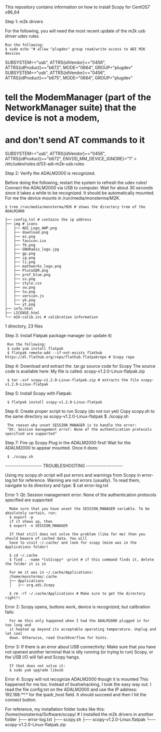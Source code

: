 This repository contains information on how to install Scopy for CentOS7 x86_64

Step 1: m2k drivers

For the following, you will need the most recent update of the m2k usb driver
udev rules

	Run the following:
	$ sudo echo "# allow "plugdev" group read/write access to ADI M2K devices
SUBSYSTEM=="usb", ATTRS{idVendor}=="0456", ATTRS{idProduct}=="b672", MODE="0664", GROUP="plugdev"
SUBSYSTEM=="usb", ATTRS{idVendor}=="0456", ATTRS{idProduct}=="b675", MODE="0664", GROUP="plugdev"
# tell the ModemManager (part of the NetworkManager suite) that the device is not a modem, 
# and don't send AT commands to it
SUBSYSTEM=="usb", ATTRS{idVendor}=="0456", ATTRS{idProduct}=="b672", ENV{ID_MM_DEVICE_IGNORE}="1" > /etc/udev/rules.d/53-adi-m2k-usb.rules

Step 2: Verify the ADALM2000 is recognized.

Before doing the following, restart the system to refresh the udev rules!
Connect the ADALM2000 via USB to computer. Wait for about 30 seconds since it 
takes a while to be recognized. It should be automatically mounted. For me the
device mounts in /run/media/monsterma/M2K. 

	$ tree /run/media/monsterma/M2K # shows the directory tree of the ADALM2000

	├── config.txt # contains the ip address
	├── img # icons
	│   ├── ADI_Logo_AWP.png
	│   ├── download.png
	│   ├── ez.png
	│   ├── favicon.ico
	│   ├── fb.png
	│   ├── GNURadio_logo.jpg
	│   ├── gp.png
	│   ├── ig.png
	│   ├── li.png
	│   ├── mathworks_logo.png
	│   ├── PlutoSDR.png
	│   ├── prof_blue.png
	│   ├── ss.png
	│   ├── style.css
	│   ├── sw.png
	│   ├── tw.png
	│   ├── version.js
	│   ├── yk.png
	│   └── yt.png
	├── info.html
	├── LICENSE.html
	└── m2k-calib.ini # calibration information
1 directory, 23 files


Step 3: Install Flatpak package manager (or update it)

	 Run the following:
	 $ sudo yum install flatpak 
	 $ flatpak remote-add --if-not-exists flathub https://dl.flathub.org/repo/flathub.flatpakrepo # Scopy repo


Step 4: Download and extract the .tar.gz source code for Scopy
	 The source code is available here: 
	 My file is called: scopy-v1.2.0-Linux-flatpak.zip

	 $ tar -xvf scopy-v1.2.0-Linux-flatpak.zip # extracts the file scopy-v1.2.0-Linux-flatpak


Step 5: Install Scopy with Flatpak:

	 $ flatpak install scopy-v1.2.0-Linux-flatpak


Step 6: Create proper script to run Scopy (do not run yet)
	 Copy scopy.sh to the same directory as scopy-v1.2.0-Linux-flatpak
	 $ ./scopy.sh

	 The reason why unset SESSION_MANAGER is to handle the error:
	 "Qt: Session management error: None of the authentication protocols specified are supported"


Step 7: Fire up Scopy
	 Plug in the ADALM2000 first! Wait for the ADALM2000 to appear mounted. Once it does:

	 $ ./scopy.sh

------------------- TROUBLESHOOTING -------------------

Using my scopy.sh script will put errors and warnings from Scopy in error-log.txt for reference. Warning are
not errors (usually). To read them, navigate to its directory and type:
	$ cat error-log.txt

Error 1: Qt: Session management error: None of the authentication protocols specified are supported

	  Make sure that you have unset the SESSION_MANAGER variable. To be absolutely certain, run:
	  $ export -p
	  if it shows up, then
	  $ export -n SESSION_MANAGER

	  If that still does not solve the problem (like for me) then you should beware of cached data. You will
	  have to visit ~/.cache/ and look for scopy (mine was in the Applications folder)

	  $ cd ~/.cache
	  $ find . -name *[sS]copy* -print # if this command finds it, delete the folder it is in

	  For me it was in ~/.cache/Applications:
	  /home/monsterma/.cache
	  ├── Applications
	  │   ├── org.adi.Scopy

	  $ rm -rf ~/.cache/Applications # Make sure to get the directory right!!

Error 2: Scopy opens, buttons work, device is recognized, but calibration fails:

	  For me this only happened when I had the ADALM2000 plugged in for too long and
	  it heated up beyond its acceptable operating temperature. Unplug and let cool
	  down. Otherwise, read StackOverflow for hints.

Error 3: If there is an error about USB connectivity:
	  Make sure that you have not opened another terminal that is idly running (or trying to run)
	  Scopy, or the USB I/O will fail and Scopy hangs.

	  If that does not solve it:
	  $ sudo yum upgrade libusb

Error 4: Scopy will not recognize ADALM2000 though it is mounted
	  This happened for me too. Instead of bushwhacking, I took the easy way
	  out. I read the file config.txt on the ADALM2000 and use the IP address: 192.168.**.*
	  for the ipadr_host field. It should succeed and then I hit the connect button.


For reference, my installation folder looks like this:
/home/monsterma/Software/scopy/ # I installed the m2k drivers in another folder
 ├── error-log.txt
 ├── scopy.sh
 ├── scopy-v1.2.0-Linux.flatpak
 └── scopy-v1.2.0-Linux-flatpak.zip


